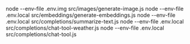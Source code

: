 node --env-file .env.img src/images/generate-image.js
node --env-file .env.local src/embeddings/generate-embeddings.js
node --env-file .env.local src/completions/summarize-text.js
node --env-file .env.local src/completions/chat-tool-weather.js
node --env-file .env.local src/completions/chat-tool.js